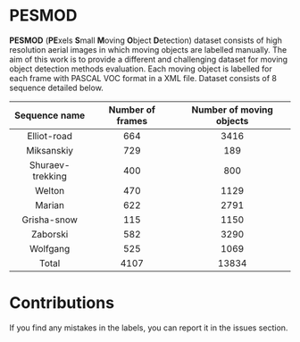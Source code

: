 # PESMOD
**PESMOD** (**PE**xels **S**mall **M**oving **O**bject **D**etection) dataset consists of high resolution aerial images in which moving objects are labelled manually. The aim of this work is to provide a different and challenging dataset for moving object detection methods evaluation. Each moving object is labelled for each frame with PASCAL VOC format in a XML file. Dataset consists of 8 sequence detailed below.


|   Sequence name  | Number of frames | Number of moving objects |
|:----------------:|:----------------:|:------------------------:|
| Elliot-road      | 664              | 3416                     |
| Miksanskiy       | 729              | 189                      |
| Shuraev-trekking | 400              | 800                      |
| Welton           | 470              | 1129                     |
| Marian           | 622              | 2791                     |
| Grisha-snow      | 115              | 1150                     |
| Zaborski         | 582              | 3290                     |
| Wolfgang         | 525              | 1069                     |
| Total            |       4107       |           13834          |


# Contributions
If you find any mistakes in the labels, you can report it in the issues section.
